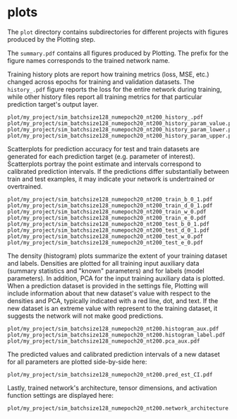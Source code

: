 # plots

The `plot` directory contains subdirectories for different projects with figures produced by the Plotting step.

The `summary.pdf` contains all figures produced by Plotting. The prefix for the figure names corresponds to the trained network name.

Training history plots are report how training metrics (loss, MSE, etc.) changed across epochs for training and validation datasets. The `history_.pdf` figure reports the loss for the entire network during training, while other history files report all training metrics for that particular prediction target's output layer.

```
plot/my_project/sim_batchsize128_numepoch20_nt200_history_.pdf
plot/my_project/sim_batchsize128_numepoch20_nt200_history_param_value.pdf
plot/my_project/sim_batchsize128_numepoch20_nt200_history_param_lower.pdf
plot/my_project/sim_batchsize128_numepoch20_nt200_history_param_upper.pdf
```

Scatterplots for prediction accuracy for test and train datasets are generated for each prediction target (e.g. parameter of interest). Scatterplots portray the point estimate and intervals correspond to calibrated prediction intervals. If the predictions differ substantially between train and test examples, it may indicate your network is undertrained or overtrained.

```
plot/my_project/sim_batchsize128_numepoch20_nt200_train_b_0_1.pdf
plot/my_project/sim_batchsize128_numepoch20_nt200_train_d_0_1.pdf
plot/my_project/sim_batchsize128_numepoch20_nt200_train_w_0.pdf
plot/my_project/sim_batchsize128_numepoch20_nt200_train_e_0.pdf
plot/my_project/sim_batchsize128_numepoch20_nt200_test_b_0_1.pdf
plot/my_project/sim_batchsize128_numepoch20_nt200_test_d_0_1.pdf
plot/my_project/sim_batchsize128_numepoch20_nt200_test_w_0.pdf
plot/my_project/sim_batchsize128_numepoch20_nt200_test_e_0.pdf
```

The density (histogram) plots summarize the extent of your training dataset and labels.
Densities are plotted for all training input auxiliary data (summary statistics and "known" parameters) and for labels (model parameters). In addition, PCA for the input training auxiliary data is plotted. When a prediction dataset is provided in the settings file, Plotting will include information about that new dataset's value with respect to the densities and PCA, typically indicated with a red line, dot, and text. If the new dataset is an extreme value with represent to the training dataset, it suggests the network will not make good predictions.

```
plot/my_project/sim_batchsize128_numepoch20_nt200.histogram_aux.pdf
plot/my_project/sim_batchsize128_numepoch20_nt200.histogram_label.pdf
plot/my_project/sim_batchsize128_numepoch20_nt200.pca_aux.pdf
```

The predicted values and calibrated prediction intervals of a new dataset for all parameters are plotted side-by-side here:
```
plot/my_project/sim_batchsize128_numepoch20_nt200.pred_est_CI.pdf
```

Lastly, trained network's architecture, tensor dimensions, and activation function settings are displayed here:
```
plot/my_project/sim_batchsize128_numepoch20_nt200.network_architecture.pdf
```
